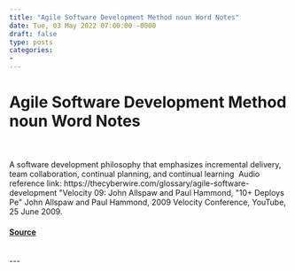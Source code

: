 ```yaml
---
title: "Agile Software Development Method noun Word Notes"
date: Tue, 03 May 2022 07:00:00 -0000
draft: false
type: posts
categories: 
- 
---
```

# Agile Software Development Method noun Word Notes

<br/>

<br/>
A software development philosophy that emphasizes incremental delivery, team collaboration, continual planning, and continual learning  Audio reference link: https://thecyberwire.com/glossary/agile-software-development "Velocity 09: John Allspaw and Paul Hammond, "10+ Deploys Pe" John Allspaw and Paul Hammond, 2009 Velocity Conference, YouTube, 25 June 2009.

#### [Source](https://thecyberwire.com/podcasts/word-notes/96/notes)

<br/>
---
